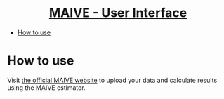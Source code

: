 <div align="center">
    <h1>
        <a href="https://spuriousprecision.com">
        MAIVE - User Interface
        </a>
    </h1>
</div>

- [How to use](#how-to-use)

# How to use

Visit [the official MAIVE website][website link] to upload your data and calculate results using the MAIVE estimator.

[website link]: https://spuriousprecision.com
